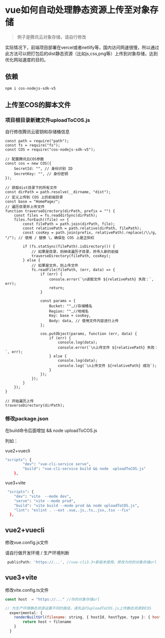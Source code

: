 # vue如何自动处理静态资源上传至对象存储

> 例子是腾讯云对象存储，请自行修改



实际情况下，前端项目部署在vercel或者netlify等，国内访问网速很慢，所以通过此方法可以把打包后的dist静态资源（比如js,css,png等）上传到对象存储，达到优化网站速度的目的。



## 依赖

```bash
npm i cos-nodejs-sdk-v5
```



## 上传至COS的脚本文件

### 项目根目录新建文件uploadToCOS.js

自行修改腾讯云密钥和存储桶信息



```
const path = require("path");
const fs = require("fs");
const COS = require("cos-nodejs-sdk-v5");

// 配置腾讯云COS参数
const cos = new COS({
	SecretId: "", // 身份识别 ID
	SecretKey: "", // 身份密钥
});

// 获取dist目录下的所有文件
const dirPath = path.resolve(__dirname, "dist");
// 定义上传到 COS 上的前缀目录
const base = "HomePage/";
// 遍历目录并上传文件
function traverseDirectory(dirPath, prefix = "") {
	const files = fs.readdirSync(dirPath);
	files.forEach((file) => {
		const filePath = path.join(dirPath, file);
		const relativePath = path.relative(dirPath, filePath);
		const cosKey = path.join(prefix, relativePath).replace(/\\/g, "/"); // 使用 / 替换 \，确保在 COS 上是正斜杠

		if (fs.statSync(filePath).isDirectory()) {
			// 如果是目录，则继续遍历子目录，并传入新的前缀
			traverseDirectory(filePath, cosKey);
		} else {
			// 如果是文件，则上传文件
			fs.readFile(filePath, (err, data) => {
				if (err) {
					console.error(`\n读取文件 ${relativePath} 失败：`, err);
					return;
				}

				const params = {
					Bucket: "",//存储桶名
					Region: "",//地域名
					Key: base + cosKey,
					Body: data, // 使用文件内容进行上传
				};

				cos.putObject(params, function (err, data) {
					if (err) {
						console.log(data);
						console.error(`\n上传文件 ${relativePath} 失败：`, err);
					} else {
						console.log(data);
						console.log(`\n上传文件 ${relativePath} 成功`);
					}
				});
			});
		}
	});
}

// 开始遍历上传
traverseDirectory(dirPath);

```



### 修改package.json

在build命令后面增加 && node uploadToCOS.js

列如：

vue2+vuecli

```bash
"scripts": {
        "dev": "vue-cli-service serve",
        "build": "vue-cli-service build && node  uploadToCOS.js"
    },
```

vue3+vite

```bash
 "scripts": {
    "dev": "vite  --mode dev",
    "serve": "vite --mode prod",
    "build": "vite build --mode prod && node uploadToCOS.js",
    "lint": "eslint . --ext .vue,.js,.ts,.jsx,.tsx --fix"
  },
```





## vue2+vuecli

修改vue.config.js文件

请自行做开发环境 / 生产环境判断

```js
 publicPath: 'https://...', //vue-cli3.3+新版本使用，修改为你的对象存储url
```



## vue3+vite

修改vite.config.ts文件

```js
const host  = "https://..." //你的对象存储url

// 为生产环境静态资源设置不同的路径，请先运行uploadToCOS.js上传静态资源到COS
  experimental: {
    renderBuiltUrl(filename: string, { hostId, hostType, type }: { hostId: string, hostType: 'js' | 'css' | 'html', type: 'public' | 'asset' }) {
        return host + filename
    }
  }
```

